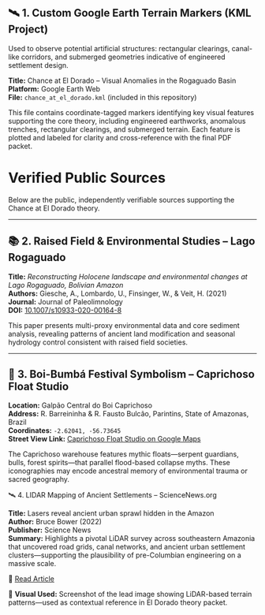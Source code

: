 ## 🛰️ 1. Custom Google Earth Terrain Markers (KML Project)
Used to observe potential artificial structures: rectangular clearings, canal-like corridors, and submerged geometries indicative of engineered settlement design.

**Title:** Chance at El Dorado – Visual Anomalies in the Rogaguado Basin  
**Platform:** Google Earth Web  
**File:** `chance_at_el_dorado.kml` (included in this repository)

This file contains coordinate-tagged markers identifying key visual features supporting the core theory, including engineered earthworks, anomalous trenches, rectangular clearings, and submerged terrain. Each feature is plotted and labeled for clarity and cross-reference with the final PDF packet.
# Verified Public Sources

Below are the public, independently verifiable sources supporting the Chance at El Dorado theory.

---

## 📚 2. Raised Field & Environmental Studies – Lago Rogaguado

**Title:** *Reconstructing Holocene landscape and environmental changes at Lago Rogaguado, Bolivian Amazon*  
**Authors:** Giesche, A., Lombardo, U., Finsinger, W., & Veit, H. (2021)  
**Journal:** Journal of Paleolimnology  
**DOI:** [10.1007/s10933-020-00164-8](https://doi.org/10.1007/s10933-020-00164-8)

This paper presents multi-proxy environmental data and core sediment analysis, revealing patterns of ancient land modification and seasonal hydrology control consistent with raised field societies.

---

## 🐂 3. Boi-Bumbá Festival Symbolism – Caprichoso Float Studio

**Location:** Galpão Central do Boi Caprichoso  
**Address:** R. Barreininha & R. Fausto Bulcão, Parintins, State of Amazonas, Brazil  
**Coordinates:** `-2.62041, -56.73645`  
**Street View Link:** [Caprichoso Float Studio on Google Maps](https://www.google.com/maps/place/Galp%C3%A3o+Central+do+Boi+Caprichoso/@-2.62041,-56.73645,21z)

The Caprichoso warehouse features mythic floats—serpent guardians, bulls, forest spirits—that parallel flood-based collapse myths. These iconographies may encode ancestral memory of environmental trauma or sacred geography.

🛰️ 4. LIDAR Mapping of Ancient Settlements – ScienceNews.org

**Title:** Lasers reveal ancient urban sprawl hidden in the Amazon  
**Author:** Bruce Bower (2022)  
**Publisher:** Science News  
**Summary:** Highlights a pivotal LiDAR survey across southeastern Amazonia that uncovered road grids, canal networks, and ancient urban settlement clusters—supporting the plausibility of pre-Columbian engineering on a massive scale.

🔗 [Read Article](https://www.sciencenews.org/article/amazon-ancient-urban-cities-lidar-scan)

📍 **Visual Used:** Screenshot of the lead image showing LiDAR-based terrain patterns—used as contextual reference in El Dorado theory packet.
